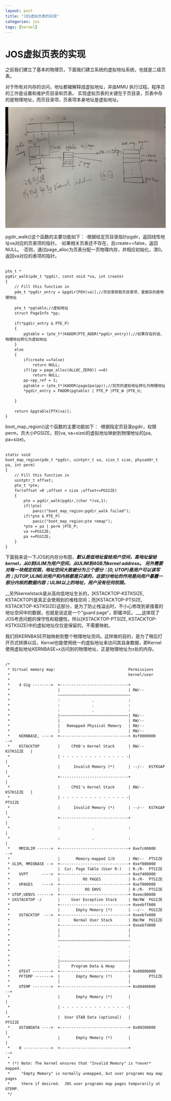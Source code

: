 ```yaml
---
layout: post
title: "JOS虚拟页表的实现"
categories: jos
tags: [kernel]
---
```

JOS虚拟页表的实现
=================
之前我们建立了基本的物理页，下面我们建立系统的虚拟地址系统，也就是二级页表。

对于所有对内存的访问，地址都被解释成虚拟地址，并由MMU 执行过程。程序员的工作是设置和维护页目录和页表。
实现虚拟页表的关键在于页目录，页表中存的是物理地址，而页目录项，页表项本身地址是虚拟地址。

![ ](/assets/pic/IMG_01392.jpg)

pgdir_walk()这个函数的主要功能如下：
·根据给定页目录指针pgdir，返回线性地址va对应的页表项的指针。
·如果相关页表还不存在，且create==false，返回NULL。
·否则，通过page_alloc为页表分配一页物理内存，并相应初始化，清0。返回va对应的表项的指针。

<pre><code>
pte_t *                                                                                                        
pgdir_walk(pde_t *pgdir, const void *va, int create)                                                           
{                                                                                                              
    // Fill this function in                                                                                   
    pde_t *pgdir_entry = &pgdir[PDX(va)];//页目录获取页目录项，里面存的是物理地址                              
                                                                                                                
    pte_t *pgtable;//虚拟地址                                                                                  
    struct PageInfo *pp;                                                                                       
                                                                                                                
    if(*pgdir_entry & PTE_P)                                                                                   
    {                                                                                                          
        pgtable = (pte_t*)KADDR(PTE_ADDR(*pgdir_entry));//如果存在的话，物理地址转化为虚拟地址                 
    }                                                                                                          
    else                                                                                                      
    {                                                                                                          
        if(create ==false)                                                                                     
            return NULL;                                                                                       
        if((pp = page_alloc(ALLOC_ZERO)) ==0)                                                                  
            return NULL;                                                                                       
        pp->pp_ref = 1;                                                                                        
        pgtable = (pte_t*)KADDR(page2pa(pp));//将页的虚拟地址转化为物理地址                                    
        *pgdir_entry = PADDR(pgtable) | PTE_P |PTE_W |PTE_U;                                                   
                                                                                                                
    }                                                                                                          
                                                                                                                
    return &pgtable[PTX(va)];                                                                                  
}   
</code></pre>

boot_map_region()这个函数的主要功能如下：
·根据指定页目录pgdir，权限perm，页大小PGSIZE，将[va, va+size)的虚拟地址映射到物理地址的[pa, pa+size)。

<pre><code>
static void
boot_map_region(pde_t *pgdir, uintptr_t va, size_t size, physaddr_t pa, int perm)
{
    // Fill this function in
    uintptr_t offset;
    pte_t *pte;
    for(offset =0 ;offset < size ;offset+=PGSIZE)
    {
        pte = pgdir_walk(pgdir,(char *)va,1);
        if(!pte)
            panic("boot_map_region:pgdir_walk failed");
        if(*pte & PTE_P)
            panic("boot_map_region:pte remap");
        *pte = pa | perm |PTE_P;
        va +=PGSIZE;
        pa +=PGSIZE;
    }
}
</code></pre>

下面我来说一下JOS的内存分布图，___默认是低地址留给用户空间，高地址留给kernel，从0到ULIM为用户空间，从ULIM到4GB为kernel address。___
___另外需要对每一块规定权限，地址空间大致被分为三个部分：[0, UTOP)是用户可以读写的；[UTOP,ULIM)对用户和内核都是只读的，这部分地址的作用是向用户暴露一部分内核的数据内容；ULIM以上的地址，用户没有任何权限。___

__另外kernelstack是从高向低地址生长的，[KSTACKTOP-KSTKSIZE, KSTACKTOP)是真正会使用到的堆栈空间；而[KSTACKTOP-PTSIZE, KSTACKTOP-KSTKSIZE)这部分，是为了防止栈溢出时，不小心修改到紧接着的地址空间中的数据，也就是说这是一个”guard page”，即缓冲区。___这体现了JOS考虑问题的保守性和稳健性。所以[KSTACKTOP-PTSIZE, KSTACKTOP-KSTKSIZE)中的虚拟地址仅仅是保留的，不需要映射。

我们将KERNBASE开始映射到整个物理地址空间。这样做的目的，是为了稍后打开页式转换以后，Kernel也能使用统一的虚拟地址来访问其自身数据，即Kernel使用虚拟地址KERNBASE+x访问到的物理地址，正是物理地址为x处的内存。

<pre><code>
/*
 * Virtual memory map:                                Permissions
 *                                                    kernel/user
 *
 *    4 Gig -------->  +------------------------------+
 *                     |                              | RW/--
 *                     ~~~~~~~~~~~~~~~~~~~~~~~~~~~~~~~~
 *                     :              .               :
 *                     :              .               :
 *                     :              .               :
 *                     |~~~~~~~~~~~~~~~~~~~~~~~~~~~~~~| RW/--
 *                     |                              | RW/--
 *                     |   Remapped Physical Memory   | RW/--
 *                     |                              | RW/--
 *    KERNBASE, ---->  +------------------------------+ 0xf0000000      --+
 *    KSTACKTOP        |     CPU0's Kernel Stack      | RW/--  KSTKSIZE   |
 *                     | - - - - - - - - - - - - - - -|                   |
 *                     |      Invalid Memory (*)      | --/--  KSTKGAP    |
 *                     +------------------------------+                   |
 *                     |     CPU1's Kernel Stack      | RW/--  KSTKSIZE   |
 *                     | - - - - - - - - - - - - - - -|                 PTSIZE
 *                     |      Invalid Memory (*)      | --/--  KSTKGAP    |
 *                     +------------------------------+                   |
 *                     :              .               :                   |
 *                     :              .               :                   |
 *    MMIOLIM ------>  +------------------------------+ 0xefc00000      --+
 *                     |       Memory-mapped I/O      | RW/--  PTSIZE
 * ULIM, MMIOBASE -->  +------------------------------+ 0xef800000
 *                     |  Cur. Page Table (User R-)   | R-/R-  PTSIZE
 *    UVPT      ---->  +------------------------------+ 0xef400000
 *                     |          RO PAGES            | R-/R-  PTSIZE
 *    UPAGES    ---->  +------------------------------+ 0xef000000
 *                     |           RO ENVS            | R-/R-  PTSIZE
 * UTOP,UENVS ------>  +------------------------------+ 0xeec00000
 * UXSTACKTOP -/       |     User Exception Stack     | RW/RW  PGSIZE
 *                     +------------------------------+ 0xeebff000
 *                     |       Empty Memory (*)       | --/--  PGSIZE
 *    USTACKTOP  --->  +------------------------------+ 0xeebfe000
 *                     |      Normal User Stack       | RW/RW  PGSIZE
 *                     +------------------------------+ 0xeebfd000
 *                     |                              |
 *                     |                              |
 *                     ~~~~~~~~~~~~~~~~~~~~~~~~~~~~~~~~
 *                     .                              .
 *                     .                              .
 *                     .                              .
 *                     |~~~~~~~~~~~~~~~~~~~~~~~~~~~~~~|
 *                     |     Program Data & Heap      |
 *    UTEXT -------->  +------------------------------+ 0x00800000
 *    PFTEMP ------->  |       Empty Memory (*)       |        PTSIZE
 *                     |                              |
 *    UTEMP -------->  +------------------------------+ 0x00400000      --+
 *                     |       Empty Memory (*)       |                   |
 *                     | - - - - - - - - - - - - - - -|                   |
 *                     |  User STAB Data (optional)   |                 PTSIZE
 *    USTABDATA ---->  +------------------------------+ 0x00200000        |
 *                     |       Empty Memory (*)       |                   |
 *    0 ------------>  +------------------------------+                 --+
 *
 * (*) Note: The kernel ensures that "Invalid Memory" is *never* mapped.
 *     "Empty Memory" is normally unmapped, but user programs may map pages
 *     there if desired.  JOS user programs map pages temporarily at UTEMP.
 */
</code></pre>

